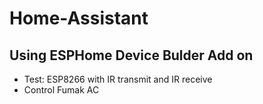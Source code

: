 # Home-Assistant
## Using ESPHome Device Bulder Add on
- Test: ESP8266 with IR transmit and IR receive
- Control Fumak AC
